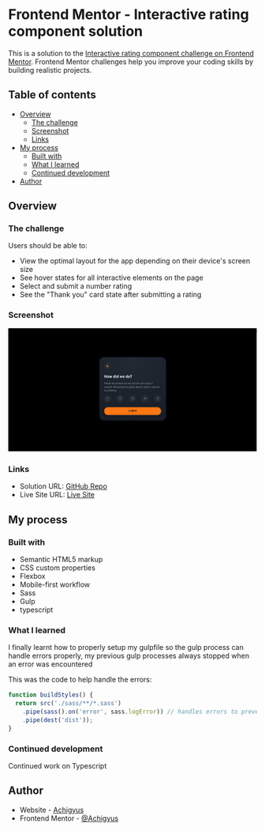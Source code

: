 # Frontend Mentor - Interactive rating component solution

This is a solution to the [Interactive rating component challenge on Frontend Mentor](https://www.frontendmentor.io/challenges/interactive-rating-component-koxpeBUmI). Frontend Mentor challenges help you improve your coding skills by building realistic projects. 

## Table of contents

- [Overview](#overview)
  - [The challenge](#the-challenge)
  - [Screenshot](#screenshot)
  - [Links](#links)
- [My process](#my-process)
  - [Built with](#built-with)
  - [What I learned](#what-i-learned)
  - [Continued development](#continued-development)
- [Author](#author)

## Overview

### The challenge

Users should be able to:

- View the optimal layout for the app depending on their device's screen size
- See hover states for all interactive elements on the page
- Select and submit a number rating
- See the "Thank you" card state after submitting a rating

### Screenshot

![](./screenshot.png)

### Links

- Solution URL: [GitHub Repo](https://github.com/Achigyus/interactive-rating-component-main)
- Live Site URL: [Live Site](https://interactive-rating-component-achigyus.netlify.app/)

## My process

### Built with

- Semantic HTML5 markup
- CSS custom properties
- Flexbox
- Mobile-first workflow
- Sass
- Gulp
- typescript

### What I learned

I finally learnt how to properly setup my gulpfile so the gulp process can handle errors properly, my previous gulp processes always stopped when an error was encountered

This was the code to help handle the errors:

```js
function buildStyles() {
  return src('./sass/**/*.sass')
    .pipe(sass().on('error', sass.logError)) // handles errors to prevent process stopping
    .pipe(dest('dist'));
}
```

### Continued development

Continued work on Typescript

## Author

- Website - [Achigyus](https://github.com/Achigyus)
- Frontend Mentor - [@Achigyus](https://www.frontendmentor.io/profile/Achigyus)